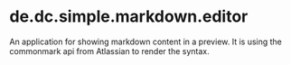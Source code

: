 # de.dc.simple.markdown.editor
An application for showing markdown content in a preview. It is using the commonmark api from Atlassian to render the syntax.
